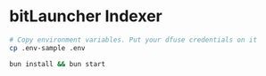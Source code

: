 # bitLauncher Indexer

```bash
# Copy environment variables. Put your dfuse credentials on it
cp .env-sample .env

bun install && bun start
```
